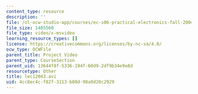 ```yaml
---
content_type: resource
description: ''
file: /ol-ocw-studio-app/courses/ec-s06-practical-electronics-fall-2004/4cc8ec4cf82f3113b08d98a9d20c2929_lec12043.avi
file_size: 1485560
file_type: video/x-msvideo
learning_resource_types: []
license: https://creativecommons.org/licenses/by-nc-sa/4.0/
ocw_type: OCWFile
parent_title: Project Video
parent_type: CourseSection
parent_uid: 13644f8f-5336-194f-60d9-2df9b34e9e8d
resourcetype: Other
title: lec12043.avi
uid: 4cc8ec4c-f82f-3113-b08d-98a9d20c2929
---
```

